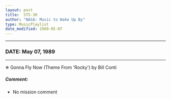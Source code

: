 ```yaml
---
layout: post
title:  STS-30
author: "NASA: Music to Wake Up By"
type: MusicPlaylist
date_modified: 1989-05-07
---
```


----
### DATE: May 07, 1989
----
✵ Gonna Fly Now (Theme From 'Rocky') by Bill Conti

##### Comment:
* No mission comment
